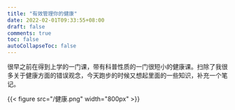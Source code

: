 ```yaml
---
title: "有效管理你的健康"
date: 2022-02-01T09:33:55+08:00
draft: false
comments: true
toc: false
autoCollapseToc: false
---
```


很早之前在得到上学的一门课，带有科普性质的一门很短小的健康课。扫除了我很多关于健康方面的错误观念，今天跑步的时候又想起里面的一些知识，补充一个笔记。

{{< figure src="/健康.png" width="800px" >}}
